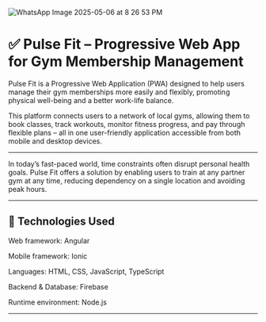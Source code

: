 
![WhatsApp Image 2025-05-06 at 8 26 53 PM](https://github.com/user-attachments/assets/4d27b83a-7d02-44b2-8910-ecbe9860fb7e)

# ✅ Pulse Fit – Progressive Web App for Gym Membership Management

Pulse Fit is a Progressive Web Application (PWA) designed to help users manage their gym memberships more easily and flexibly, promoting physical well-being and a better work-life balance.

This platform connects users to a network of local gyms, allowing them to book classes, track workouts, monitor fitness progress, and pay through flexible plans – all in one user-friendly application accessible from both mobile and desktop devices.

---

In today’s fast-paced world, time constraints often disrupt personal health goals. Pulse Fit offers a solution by enabling users to train at any partner gym at any time, reducing dependency on a single location and avoiding peak hours.

---

## 📌 Technologies Used

Web framework: Angular

Mobile framework: Ionic

Languages: HTML, CSS, JavaScript, TypeScript

Backend & Database: Firebase

Runtime environment: Node.js

---


